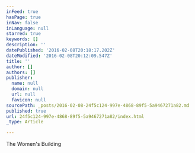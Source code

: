 ```yaml
---
inFeed: true
hasPage: true
inNav: false
inLanguage: null
starred: true
keywords: []
description: ''
datePublished: '2016-02-08T20:18:17.202Z'
dateModified: '2016-02-08T20:12:09.547Z'
title: ''
author: []
authors: []
publisher:
  name: null
  domain: null
  url: null
  favicon: null
sourcePath: _posts/2016-02-08-24f5c124-997e-4868-89f5-5a9467271a82.md
published: true
url: 24f5c124-997e-4868-89f5-5a9467271a82/index.html
_type: Article

---
```

The Women's Building